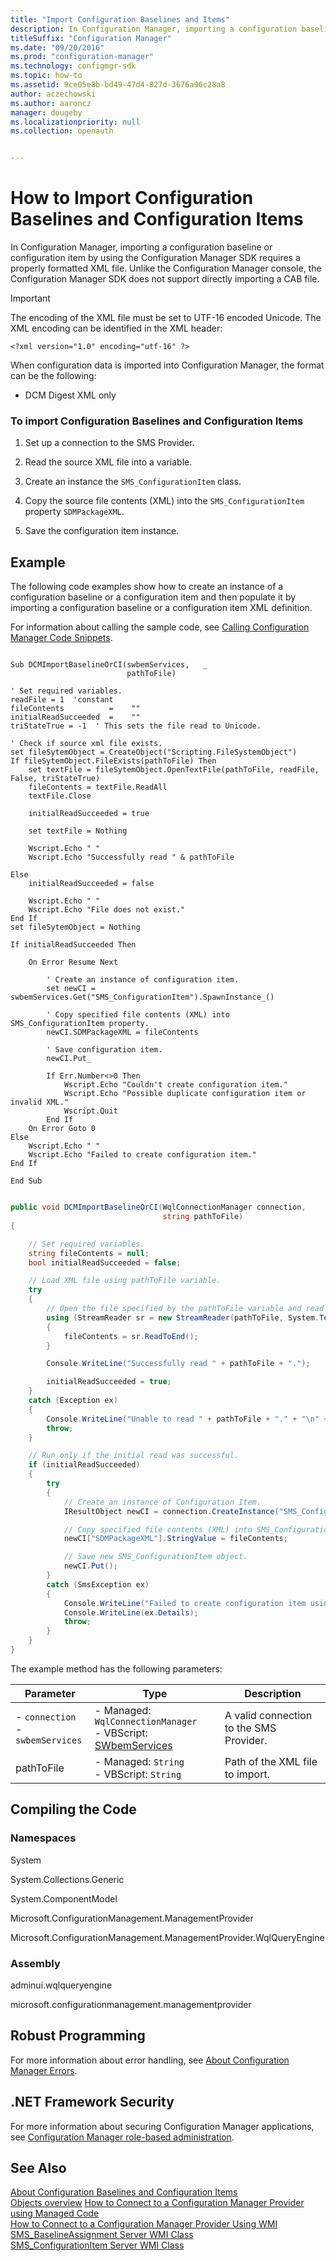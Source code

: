 ```yaml
---
title: "Import Configuration Baselines and Items"
description: In Configuration Manager, importing a configuration baseline or configuration item by using the Configuration Manager SDK requires a properly formatted XML file.
titleSuffix: "Configuration Manager"
ms.date: "09/20/2016"
ms.prod: "configuration-manager"
ms.technology: configmgr-sdk
ms.topic: how-to
ms.assetid: 9ce05e8b-bd49-47d4-827d-3676a96c28a8
author: aczechowski
ms.author: aaroncz
manager: dougeby
ms.localizationpriority: null
ms.collection: openauth


---
```

# How to Import Configuration Baselines and Configuration Items
In Configuration Manager, importing a configuration baseline or configuration item by using the Configuration Manager SDK requires a properly formatted XML file. Unlike the Configuration Manager console, the Configuration Manager SDK does not support directly importing a CAB file.  

> [!IMPORTANT]
>  The encoding of the XML file must be set to UTF-16 encoded Unicode. The XML encoding can be identified in the XML header:  
>   
>  `<?xml version="1.0" encoding="utf-16" ?>`  

 When configuration data is imported into Configuration Manager, the format can be the following:  

-   DCM Digest XML only  

### To import Configuration Baselines and Configuration Items  

1.  Set up a connection to the SMS Provider.  

2.  Read the source XML file into a variable.  

3.  Create an instance the `SMS_ConfigurationItem` class.  

4.  Copy the source file contents (XML) into the `SMS_ConfigurationItem` property `SDMPackageXML`.  

5.  Save the configuration item instance.  

## Example  
 The following code examples show how to create an instance of a configuration baseline or a configuration item and then populate it by importing a configuration baseline or a configuration item XML definition.  

 For information about calling the sample code, see [Calling Configuration Manager Code Snippets](../../develop/core/understand/calling-code-snippets.md).  

```vbs  

Sub DCMImportBaselineOrCI(swbemServices,   _  
                          pathToFile)  

' Set required variables.  
readFile = 1  'constant   
fileContents          =    ""  
initialReadSucceeded  =    ""  
triStateTrue = -1  ' This sets the file read to Unicode.  

' Check if source xml file exists.  
set fileSytemObject = CreateObject("Scripting.FileSystemObject")  
If fileSytemObject.FileExists(pathToFile) Then  
    set textFile = fileSytemObject.OpenTextFile(pathToFile, readFile, False, triStateTrue)      
    fileContents = textFile.ReadAll  
    textFile.Close  

    initialReadSucceeded = true  

    set textFile = Nothing  

    Wscript.Echo " "  
    Wscript.Echo "Successfully read " & pathToFile  

Else  
    initialReadSucceeded = false  

    Wscript.Echo " "  
    Wscript.Echo "File does not exist."  
End If  
set fileSytemObject = Nothing  

If initialReadSucceeded Then  

    On Error Resume Next   

        ' Create an instance of configuration item.  
        set newCI = swbemServices.Get("SMS_ConfigurationItem").SpawnInstance_()        

        ' Copy specified file contents (XML) into SMS_ConfigurationItem property.  
        newCI.SDMPackageXML = fileContents  

        ' Save configuration item.  
        newCI.Put_  

        If Err.Number<>0 Then  
            Wscript.Echo "Couldn't create configuration item."  
            Wscript.Echo "Possible duplicate configuration item or invalid XML."  
            Wscript.Quit  
        End If  
    On Error Goto 0  
Else  
    Wscript.Echo " "  
    Wscript.Echo "Failed to create configuration item."     
End If    

End Sub  

```  

```c#  

public void DCMImportBaselineOrCI(WqlConnectionManager connection,  
                                  string pathToFile)  
{  

    // Set required variables.  
    string fileContents = null;  
    bool initialReadSucceeded = false;  

    // Load XML file using pathToFile variable.  
    try  
    {  
        // Open the file specified by the pathToFile variable and read the contents into a string.  
        using (StreamReader sr = new StreamReader(pathToFile, System.Text.Encoding.Unicode))  
        {  
            fileContents = sr.ReadToEnd();  
        }  

        Console.WriteLine("Successfully read " + pathToFile + ".");  

        initialReadSucceeded = true;  
    }  
    catch (Exception ex)  
    {  
        Console.WriteLine("Unable to read " + pathToFile + "." + "\n" + ex.Message);  
        throw;  
    }  

    // Run only if the initial read was successful.  
    if (initialReadSucceeded)  
    {  
        try  
        {  
            // Create an instance of Configuration Item.  
            IResultObject newCI = connection.CreateInstance("SMS_ConfigurationItem");  

            // Copy specified file contents (XML) into SMS_ConfigurationItem property.  
            newCI["SDMPackageXML"].StringValue = fileContents;  

            // Save new SMS_ConfigurationItem object.   
            newCI.Put();  
        }  
        catch (SmsException ex)  
        {  
            Console.WriteLine("Failed to create configuration item using " + pathToFile + ".");  
            Console.WriteLine(ex.Details);  
            throw;   
        }  
    }  
}  

```  

 The example method has the following parameters:  

| Parameter | Type | Description |
| --------- | ---- | ----------- |
|-   `connection`<br />-   `swbemServices`|-   Managed: `WqlConnectionManager`<br />-   VBScript: [SWbemServices](/windows/win32/wmisdk/swbemservices)|A valid connection to the SMS Provider.|  
|pathToFile|-   Managed: `String`<br />-   VBScript: `String`|Path of the XML file to import.|  

## Compiling the Code  

### Namespaces  
 System  

 System.Collections.Generic  

 System.ComponentModel  

 Microsoft.ConfigurationManagement.ManagementProvider  

 Microsoft.ConfigurationManagement.ManagementProvider.WqlQueryEngine  

### Assembly  
 adminui.wqlqueryengine  

 microsoft.configurationmanagement.managementprovider  

## Robust Programming  
 For more information about error handling, see [About Configuration Manager Errors](../../develop/core/understand/about-configuration-manager-errors.md).  

## .NET Framework Security  
 For more information about securing Configuration Manager applications, see [Configuration Manager role-based administration](../../develop/core/servers/configure/role-based-administration.md).  

## See Also  
 [About Configuration Baselines and Configuration Items](../../develop/compliance/about-configuration-baselines-and-configuration-items.md)   
 [Objects overview](../core/understand/configuration-manager-objects-overview.md)
 [How to Connect to a Configuration Manager Provider using Managed Code](../../develop/core/understand/how-to-connect-to-an-sms-provider-by-using-managed-code.md)   
 [How to Connect to a Configuration Manager Provider Using WMI](../../develop/core/understand/how-to-connect-to-an-sms-provider-in-configuration-manager-by-using-wmi.md)   
 [SMS_BaselineAssignment Server WMI Class](../../develop/reference/compliance/sms_baselineassignment-server-wmi-class.md)   
 [SMS_ConfigurationItem Server WMI Class](../../develop/reference/compliance/sms_configurationitem-server-wmi-class.md)
